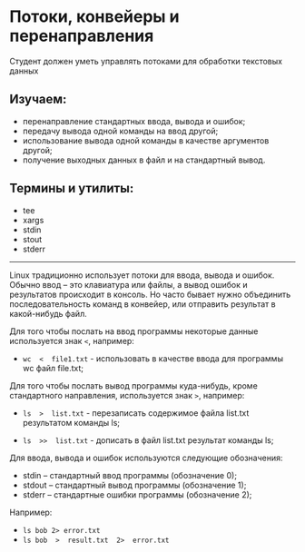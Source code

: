 # Потоки, конвейеры и перенаправления

Студент должен уметь управлять потоками для обработки текстовых данных

## Изучаем:

- перенаправление стандартных ввода, вывода и ошибок;
- передачу вывода одной команды на ввод другой;
- использование вывода одной команды в качестве аргументов другой;
- получение выходных данных в файл и на стандартный вывод.

## Термины и утилиты:       

- tee
- xargs
- stdin
- stout
- stderr

---

Linux традиционно использует потоки для ввода, вывода и ошибок. Обычно ввод – это клавиатура или файлы, а вывод ошибок и результатов происходит в консоль. Но часто бывает нужно объединить последовательность команд в конвейер, или отправить результат в какой-нибудь файл.

Для того чтобы послать на ввод программы некоторые данные используется знак `<`, например:

- `wc  <  file1.txt`         - использовать в качестве ввода для программы wc файл file.txt;

Для того чтобы послать вывод программы куда-нибудь, кроме стандартного направления, используется знак `>`, например:

- `ls  >  list.txt`  - перезаписать содержимое файла list.txt результатом команды ls;

- `ls  >>  list.txt`  - дописать в файл list.txt результат команды ls;

Для ввода, вывода и ошибок используются следующие обозначения:

- stdin         – стандартный ввод программы (обозначение 0);
- stdout         – стандартный вывод программы (обозначение 1);
- stderr          – стандартные ошибки программы (обозначение 2);

Например:

- `ls bob 2> error.txt`
- `ls bob  >  result.txt  2>  error.txt`
